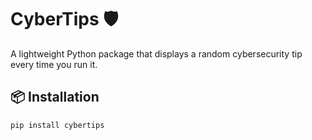 # CyberTips 🛡️

A lightweight Python package that displays a random cybersecurity tip every time you run it.

## 📦 Installation

```bash
pip install cybertips
